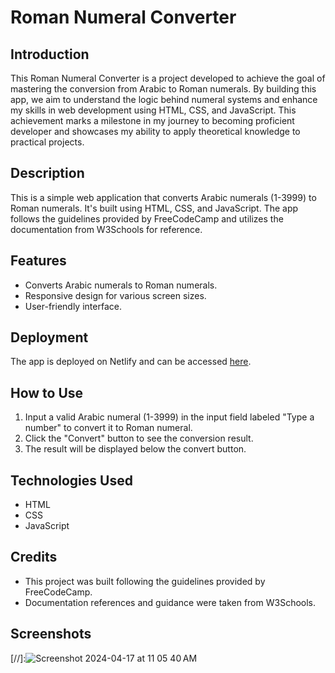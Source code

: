 # Roman Numeral Converter

## Introduction
This Roman Numeral Converter is a project developed to achieve the goal of mastering the conversion from Arabic to Roman numerals. By building this app, we aim to understand the logic behind numeral systems and enhance my skills in web development using HTML, CSS, and JavaScript. This achievement marks a milestone in my journey to becoming proficient developer and showcases my ability to apply theoretical knowledge to practical projects.

## Description
This is a simple web application that converts Arabic numerals (1-3999) to Roman numerals. It's built using HTML, CSS, and JavaScript. The app follows the guidelines provided by FreeCodeCamp and utilizes the documentation from W3Schools for reference.

## Features
- Converts Arabic numerals to Roman numerals.
- Responsive design for various screen sizes.
- User-friendly interface.

## Deployment
The app is deployed on Netlify and can be accessed [here](https://romannumeralconverterapp.netlify.app/).

## How to Use
1. Input a valid Arabic numeral (1-3999) in the input field labeled "Type a number" to convert it to Roman numeral.
3. Click the "Convert" button to see the conversion result.
4. The result will be displayed below the convert button.

## Technologies Used
- HTML
- CSS
- JavaScript

## Credits
- This project was built following the guidelines provided by FreeCodeCamp.
- Documentation references and guidance were taken from W3Schools.

## Screenshots
[//]:![Screenshot 2024-04-17 at 11 05 40 AM](https://github.com/brynsgtn/romanNumeralConverter/assets/154466344/a900f5f8-79f0-4ab4-8b9c-d8b8d3fbb31d)




